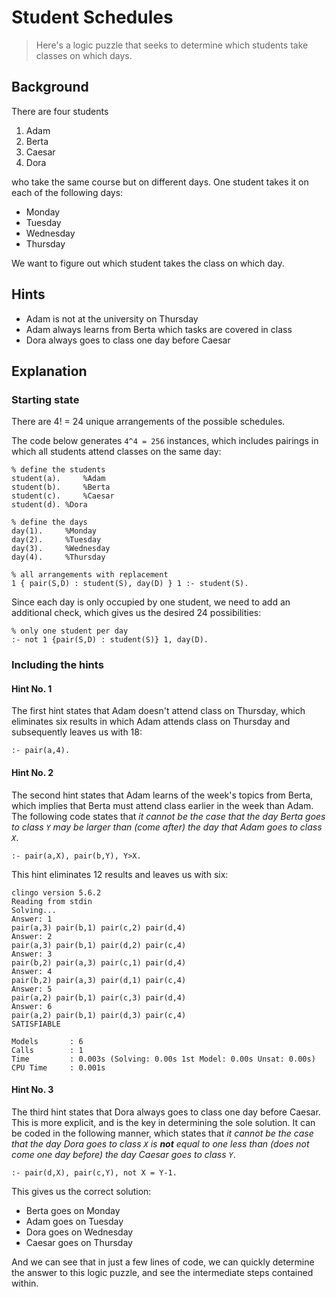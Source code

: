 # Student Schedules
> Here's a logic puzzle that seeks to determine which students take classes on which days.

## Background
There are four students
1. Adam
2. Berta
3. Caesar
4. Dora

who take the same course but on different days.  One student takes it on each of the following days:
* Monday
* Tuesday
* Wednesday
* Thursday

We want to figure out which student takes the class on which day.

## Hints
* Adam is not at the university on Thursday
* Adam always learns from Berta which tasks are covered in class
* Dora always goes to class one day before Caesar

## Explanation

### Starting state
There are 4! = 24 unique arrangements of the possible schedules.

The code below generates `4^4 = 256` instances, which includes pairings in which all students attend classes on the same day:

```
% define the students
student(a). 	%Adam
student(b). 	%Berta
student(c). 	%Caesar
student(d).	%Dora

% define the days
day(1).		%Monday
day(2).		%Tuesday
day(3).   	%Wednesday
day(4).		%Thursday

% all arrangements with replacement
1 { pair(S,D) : student(S), day(D) } 1 :- student(S).
```

Since each day is only occupied by one student, we need to add an additional check, which gives us the desired 24 possibilities:
```
% only one student per day
:- not 1 {pair(S,D) : student(S)} 1, day(D).
```

### Including the hints

#### Hint No. 1
The first hint states that Adam doesn't attend class on Thursday, which eliminates six results in which Adam attends class on Thursday and subsequently leaves us with 18:
```
:- pair(a,4).
```

#### Hint No. 2
The second hint states that Adam learns of the week's topics from Berta, which implies that Berta must attend class earlier in the week than Adam.  The following code states that *it cannot be the case that the day Berta goes to class `Y` may be larger than (come after) the day that Adam goes to class `X`*.
```
:- pair(a,X), pair(b,Y), Y>X.
```

This hint eliminates 12 results and leaves us with six:
```
clingo version 5.6.2
Reading from stdin
Solving...
Answer: 1
pair(a,3) pair(b,1) pair(c,2) pair(d,4)
Answer: 2
pair(a,3) pair(b,1) pair(d,2) pair(c,4)
Answer: 3
pair(b,2) pair(a,3) pair(c,1) pair(d,4)
Answer: 4
pair(b,2) pair(a,3) pair(d,1) pair(c,4)
Answer: 5
pair(a,2) pair(b,1) pair(c,3) pair(d,4)
Answer: 6
pair(a,2) pair(b,1) pair(d,3) pair(c,4)
SATISFIABLE

Models       : 6
Calls        : 1
Time         : 0.003s (Solving: 0.00s 1st Model: 0.00s Unsat: 0.00s)
CPU Time     : 0.001s
```

#### Hint No. 3
The third hint states that Dora always goes to class one day before Caesar.  This is more explicit, and is the key in determining the sole solution.  It can be coded in the following manner, which states that *it cannot be the case that the day Dora goes to class `X` is **not** equal to one less than (does not come one day before) the day Caesar goes to class `Y`*.
```
:- pair(d,X), pair(c,Y), not X = Y-1.
```

This gives us the correct solution:
* Berta goes on Monday
* Adam goes on Tuesday
* Dora goes on Wednesday
* Caesar goes on Thursday

And we can see that in just a few lines of code, we can quickly determine the answer to this logic puzzle, and see the intermediate steps contained within.
